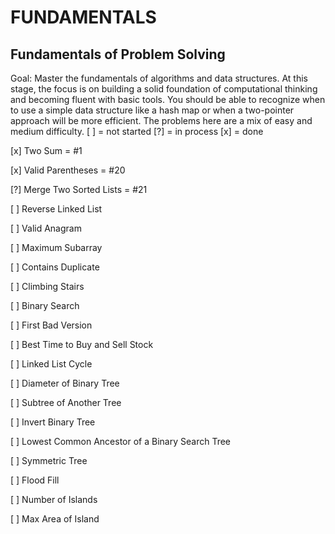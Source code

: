 
# FUNDAMENTALS

## Fundamentals of Problem Solving

Goal: Master the fundamentals of algorithms and data structures. At this stage, the focus is on building a solid foundation of computational thinking and becoming fluent with basic tools. You should be able to recognize when to use a simple data structure like a hash map or when a two-pointer approach will be more efficient. The problems here are a mix of easy and medium difficulty.
[ ] = not started
[?] = in process
[x] = done



[x] Two Sum = #1

[x] Valid Parentheses = #20

[?] Merge Two Sorted Lists = #21

[ ] Reverse Linked List

[ ] Valid Anagram

[ ] Maximum Subarray

[ ] Contains Duplicate

[ ] Climbing Stairs

[ ] Binary Search

[ ] First Bad Version

[ ] Best Time to Buy and Sell Stock

[ ] Linked List Cycle

[ ] Diameter of Binary Tree

[ ] Subtree of Another Tree

[ ] Invert Binary Tree

[ ] Lowest Common Ancestor of a Binary Search Tree

[ ] Symmetric Tree

[ ] Flood Fill

[ ] Number of Islands

[ ] Max Area of Island
